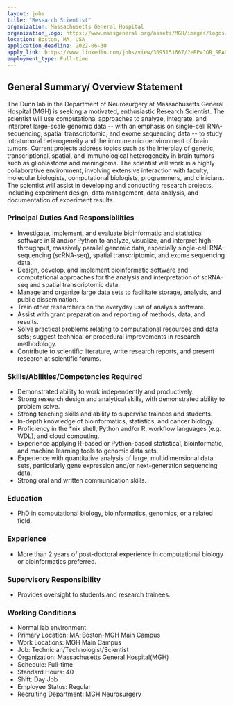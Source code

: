 ```yaml
---
layout: jobs
title: "Research Scientist"
organization: Massachusetts General Hospital
organization_logo: https://www.massgeneral.org/assets/MGH/images/logos/mgh-logo-rgb.svg
location: Boston, MA, USA
application_deadline: 2022-06-30
apply_link: https://www.linkedin.com/jobs/view/3095151667/?eBP=JOB_SEARCH_ORGANIC&recommendedFlavor=IN_NETWORK&refId=23WRr8dhsLrcjk0XeQq7%2BA%3D%3D
employment_type: Full-time
---
```


## General Summary/ Overview Statement

The Dunn lab in the Department of Neurosurgery at Massachusetts General Hospital (MGH) is seeking a motivated, enthusiastic Research Scientist. The scientist will use computational approaches to analyze, integrate, and interpret large-scale genomic data -- with an emphasis on single-cell RNA-sequencing, spatial transcriptomic, and exome sequencing data -- to study intratumoral heterogeneity and the immune microenvironment of brain tumors. Current projects address topics such as the interplay of genetic, transcriptional, spatial, and immunological heterogeneity in brain tumors such as glioblastoma and meningioma. The scientist will work in a highly collaborative environment, involving extensive interaction with faculty, molecular biologists, computational biologists, programmers, and clinicians. The scientist will assist in developing and conducting research projects, including experiment design, data management, data analysis, and documentation of experiment results.

### Principal Duties And Responsibilities
- Investigate, implement, and evaluate bioinformatic and statistical software in R and/or Python to analyze, visualize, and interpret high-throughput, massively parallel genomic data, especially single-cell RNA-sequencing (scRNA-seq), spatial transcriptomic, and exome sequencing data.
- Design, develop, and implement bioinformatic software and computational approaches for the analysis and interpretation of scRNA-seq and spatial transcriptomic data.
- Manage and organize large data sets to facilitate storage, analysis, and public dissemination.
- Train other researchers on the everyday use of analysis software.
- Assist with grant preparation and reporting of methods, data, and results.
- Solve practical problems relating to computational resources and data sets; suggest technical or procedural improvements in research methodology.
- Contribute to scientific literature, write research reports, and present research at scientific forums.

### Skills/Abilities/Competencies Required
- Demonstrated ability to work independently and productively.
- Strong research design and analytical skills, with demonstrated ability to problem solve.
- Strong teaching skills and ability to supervise trainees and students.
- In-depth knowledge of bioinformatics, statistics, and cancer biology.
- Proficiency in the *nix shell, Python and/or R, workflow languages (e.g. WDL), and cloud computing.
- Experience applying R-based or Python-based statistical, bioinformatic, and machine learning tools to genomic data sets.
- Experience with quantitative analysis of large, multidimensional data sets, particularly gene expression and/or next-generation sequencing data.
- Strong oral and written communication skills.

### Education
- PhD in computational biology, bioinformatics, genomics, or a related field.

### Experience
- More than 2 years of post-doctoral experience in computational biology or bioinformatics preferred.

### Supervisory Responsibility
- Provides oversight to students and research trainees.

### Working Conditions
- Normal lab environment.
- Primary Location: MA-Boston-MGH Main Campus
- Work Locations: MGH Main Campus
- Job: Technician/Technologist/Scientist
- Organization: Massachusetts General Hospital(MGH)
- Schedule: Full-time
- Standard Hours: 40
- Shift: Day Job
- Employee Status: Regular
- Recruiting Department: MGH Neurosurgery
